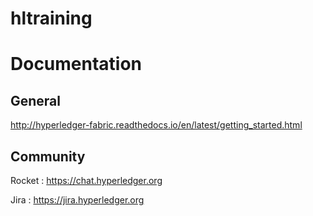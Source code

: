 # hltraining

# Documentation
## General
http://hyperledger-fabric.readthedocs.io/en/latest/getting_started.html

## Community 
Rocket : https://chat.hyperledger.org

Jira : https://jira.hyperledger.org
